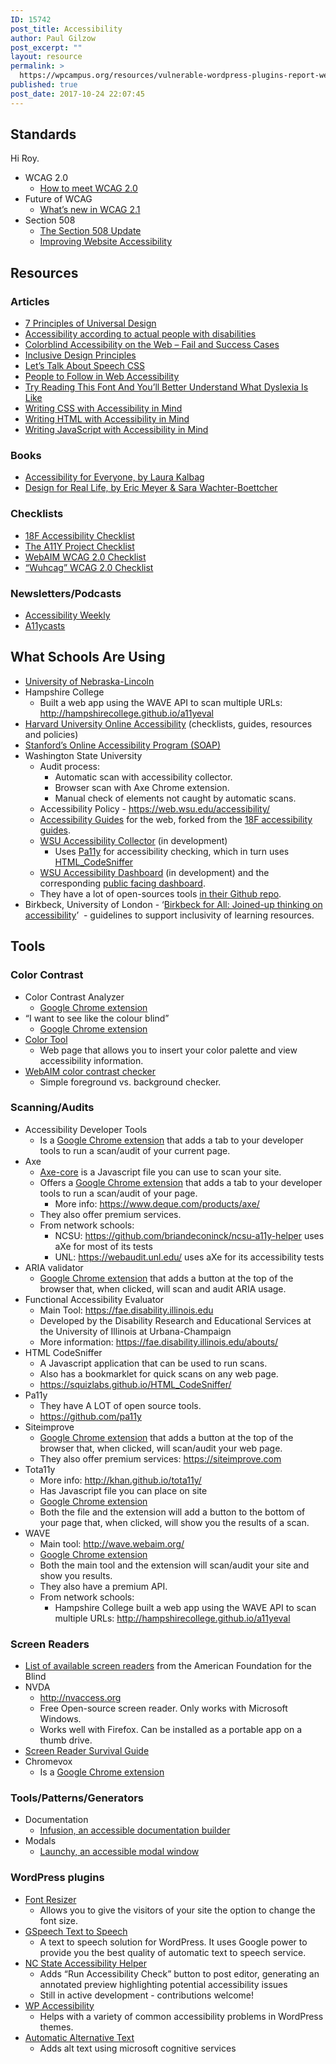 ```yaml
---
ID: 15742
post_title: Accessibility
author: Paul Gilzow
post_excerpt: ""
layout: resource
permalink: >
  https://wpcampus.org/resources/vulnerable-wordpress-plugins-report-week-september-15-2017/15740-revision-v1/
published: true
post_date: 2017-10-24 22:07:45
---
```

<h2>Standards</h2>

Hi Roy.

<ul>
 	<li>WCAG 2.0
<ul>
 	<li><a href="https://www.w3.org/WAI/WCAG20/quickref/?currentsidebar=%23col_customize&amp;levels=a%2Caaa">How to meet WCAG 2.0</a></li>
</ul>
</li>
 	<li>Future of WCAG
<ul>
 	<li><a href="http://adrianroselli.com/2017/08/whats-new-in-wcag-2-1.html">What’s new in WCAG 2.1</a></li>
</ul>
</li>
 	<li>Section 508
<ul>
 	<li><a href="https://www.section508.gov/node/493">The Section 508 Update</a></li>
 	<li><a href="https://www.section508.gov/content/build/website-accessibility-improvement">Improving Website Accessibility</a></li>
</ul>
</li>
</ul>
<h2>Resources</h2>
<h3>Articles</h3>
<ul>
 	<li><a href="http://universaldesign.ie/What-is-Universal-Design/The-7-Principles/">7 Principles of Universal Design</a></li>
 	<li><a href="https://axesslab.com/accessibility-according-to-pwd/">Accessibility according to actual people with disabilities</a></li>
 	<li><a href="https://axesslab.com/colorblind-accessibility-web-fail-success-cases/">Colorblind Accessibility on the Web – Fail and Success Cases</a></li>
 	<li><a href="http://inclusivedesignprinciples.org/">Inclusive Design Principles</a></li>
 	<li><a href="https://css-tricks.com/lets-talk-speech-css/">Let’s Talk About Speech CSS</a></li>
 	<li><a href="https://github.com/joe-watkins/top-people-to-follow-in-web-accessibility">People to Follow in Web Accessibility</a></li>
 	<li><a href="https://www.fastcodesign.com/3047080/try-reading-this-font-and-youll-better-understand-what-dyslexia-is-like">Try Reading This Font And You’ll Better Understand What Dyslexia Is Like</a></li>
 	<li><a href="https://medium.com/@matuzo/writing-css-with-accessibility-in-mind-8514a0007939">Writing CSS with Accessibility in Mind</a></li>
 	<li><a href="https://medium.com/alistapart/writing-html-with-accessibility-in-mind-a62026493412">Writing HTML with Accessibility in Mind</a></li>
 	<li><a href="https://medium.com/@matuzo/writing-javascript-with-accessibility-in-mind-a1f6a5f467b9">Writing JavaScript with Accessibility in Mind</a></li>
</ul>
<h3>Books</h3>
<ul>
 	<li><a href="https://abookapart.com/products/accessibility-for-everyone">Accessibility for Everyone, by Laura Kalbag</a></li>
 	<li><a href="https://abookapart.com/products/design-for-real-life">Design for Real Life, by Eric Meyer &amp; Sara Wachter-Boettcher</a></li>
</ul>
<h3>Checklists</h3>
<ul>
 	<li><a href="https://accessibility.18f.gov/checklist/">18F Accessibility Checklist</a></li>
 	<li><a href="http://a11yproject.com/checklist.html">The A11Y Project Checklist</a></li>
 	<li><a href="https://webaim.org/standards/wcag/checklist">WebAIM WCAG 2.0 Checklist</a></li>
 	<li><a href="https://www.wuhcag.com/wcag-checklist/">“Wuhcag” WCAG 2.0 Checklist</a></li>
</ul>
<h3>Newsletters/Podcasts</h3>
<ul>
 	<li><a href="http://a11yweekly.com/">Accessibility Weekly</a></li>
 	<li><a href="https://www.youtube.com/playlist?list=PLNYkxOF6rcICWx0C9LVWWVqvHlYJyqw7g">A11ycasts</a></li>
</ul>
<h2>What Schools Are Using</h2>
<ul>
 	<li><a href="https://webaudit.unl.edu/">University of Nebraska-Lincoln</a></li>
 	<li>Hampshire College
<ul>
 	<li>Built a web app using the WAVE API to scan multiple URLs: <a href="http://hampshirecollege.github.io/a11yeval">http://hampshirecollege.github.io/a11yeval</a></li>
</ul>
</li>
 	<li><a href="https://accessibility.huit.harvard.edu/">Harvard University Online Accessibility</a> (checklists, guides, resources and policies)</li>
 	<li><a href="https://soap.stanford.edu/">Stanford’s Online Accessibility Program (SOAP)</a></li>
 	<li>Washington State University
<ul>
 	<li>Audit process:
<ul>
 	<li>Automatic scan with accessibility collector.</li>
 	<li>Browser scan with Axe Chrome extension.</li>
 	<li>Manual check of elements not caught by automatic scans.</li>
</ul>
</li>
 	<li>Accessibility Policy - <a href="https://web.wsu.edu/accessibility/">https://web.wsu.edu/accessibility/</a></li>
 	<li><a href="https://web.wsu.edu/accessibility-guides/">Accessibility Guides</a> for the web, forked from the <a href="https://github.com/18F/accessibility/">18F accessibility guides</a>.</li>
 	<li><a href="https://github.com/washingtonstateuniversity/WSU-Accessibility-Collector">WSU Accessibility Collector</a> (in development)
<ul>
 	<li>Uses <a href="https://github.com/pa11y/pa11y">Pa11y</a> for accessibility checking, which in turn uses <a href="https://github.com/squizlabs/HTML_CodeSniffer">HTML_CodeSniffer</a></li>
</ul>
</li>
 	<li><a href="https://github.com/washingtonstateuniversity/WSU-Accessibility-Dashboard">WSU Accessibility Dashboard</a> (in development) and the corresponding <a href="https://dashboard.wsu.edu/accessibility/">public facing dashboard</a>.</li>
 	<li>They have a lot of open-sources tools <a href="https://github.com/Washingtonstateuniversity">in their Github repo</a>.</li>
</ul>
</li>
 	<li>Birkbeck, University of London - ‘<a href="http://bbk.ac.uk/birkbeck-for-all">Birkbeck for All: Joined-up thinking on accessibility</a>’  - guidelines to support inclusivity of learning resources.</li>
</ul>
<h2>Tools</h2>
<h3>Color Contrast</h3>
<ul>
 	<li>Color Contrast Analyzer
<ul>
 	<li><a href="https://chrome.google.com/webstore/detail/color-contrast-analyzer/dagdlcijhfbmgkjokkjicnnfimlebcll">Google Chrome extension</a></li>
</ul>
</li>
 	<li>“I want to see like the colour blind”
<ul>
 	<li><a href="https://chrome.google.com/webstore/detail/i-want-to-see-like-the-co/jebeedfnielkcjlcokhiobodkjjpbjia">Google Chrome extension</a></li>
</ul>
</li>
 	<li><a href="https://material.io/color/#!/?view.left=0&amp;view.right=0">Color Tool</a>
<ul>
 	<li>Web page that allows you to insert your color palette and view accessibility information.</li>
</ul>
</li>
 	<li><a href="https://webaim.org/resources/contrastchecker/">WebAIM color contrast checker</a>
<ul>
 	<li>Simple foreground vs. background checker.</li>
</ul>
</li>
</ul>
<h3>Scanning/Audits</h3>
<ul>
 	<li>Accessibility Developer Tools
<ul>
 	<li>Is a <a href="https://chrome.google.com/webstore/detail/accessibility-developer-t/fpkknkljclfencbdbgkenhalefipecmb">Google Chrome extension</a> that adds a tab to your developer tools to run a scan/audit of your current page.</li>
</ul>
</li>
 	<li>Axe
<ul>
 	<li><a href="https://github.com/dequelabs/axe-core">Axe-core</a> is a Javascript file you can use to scan your site.</li>
 	<li>Offers a <a href="https://chrome.google.com/webstore/detail/axe/lhdoppojpmngadmnindnejefpokejbdd">Google Chrome extension</a> that adds a tab to your developer tools to run a scan/audit of your page.
<ul>
 	<li>More info: <a href="https://www.deque.com/products/axe/">https://www.deque.com/products/axe/</a></li>
</ul>
</li>
 	<li>They also offer premium services.</li>
 	<li>From network schools:
<ul>
 	<li>NCSU: <a href="https://github.com/briandeconinck/ncsu-a11y-helper">https://github.com/briandeconinck/ncsu-a11y-helper</a> uses aXe for most of its tests</li>
 	<li>UNL: <a href="https://webaudit.unl.edu/">https://webaudit.unl.edu/</a> uses aXe for its accessibility tests</li>
</ul>
</li>
</ul>
</li>
 	<li>ARIA validator
<ul>
 	<li><a href="https://chrome.google.com/webstore/detail/aria-validator/oigghlanfjgnkcndchmnlnmaojahnjoc">Google Chrome extension</a> that adds a button at the top of the browser that, when clicked, will scan and audit ARIA usage.</li>
</ul>
</li>
 	<li>Functional Accessibility Evaluator
<ul>
 	<li>Main Tool: <a href="https://fae.disability.illinois.edu">https://fae.disability.illinois.edu</a></li>
 	<li>Developed by the Disability Research and Educational Services at the University of Illinois at Urbana-Champaign</li>
 	<li>More information: <a href="https://fae.disability.illinois.edu/abouts/">https://fae.disability.illinois.edu/abouts/</a></li>
</ul>
</li>
 	<li>HTML CodeSniffer
<ul>
 	<li>A Javascript application that can be used to run scans.</li>
 	<li>Also has a bookmarklet for quick scans on any web page.</li>
 	<li><a href="https://squizlabs.github.io/HTML_CodeSniffer/">https://squizlabs.github.io/HTML_CodeSniffer/</a></li>
</ul>
</li>
 	<li>Pa11y
<ul>
 	<li>They have A LOT of open source tools.</li>
 	<li><a href="https://github.com/pa11y">https://github.com/pa11y</a></li>
</ul>
</li>
 	<li>Siteimprove
<ul>
 	<li><a href="https://chrome.google.com/webstore/detail/siteimprove-accessibility/efcfolpjihicnikpmhnmphjhhpiclljc">Google Chrome extension</a> that adds a button at the top of the browser that, when clicked, will scan/audit your web page.</li>
 	<li>They also offer premium services: <a href="https://siteimprove.com/">https://siteimprove.com</a></li>
</ul>
</li>
 	<li>Tota11y
<ul>
 	<li>More info: <a href="http://khan.github.io/tota11y/">http://khan.github.io/tota11y/</a></li>
 	<li>Has Javascript file you can place on site</li>
 	<li><a href="https://chrome.google.com/webstore/detail/tota11y-plugin-from-khan/oedofneiplgibimfkccchnimiadcmhpe">Google Chrome extension</a></li>
 	<li>Both the file and the extension will add a button to the bottom of your page that, when clicked, will show you the results of a scan.</li>
</ul>
</li>
 	<li>WAVE
<ul>
 	<li>Main tool: <a href="http://wave.webaim.org/">http://wave.webaim.org/</a></li>
 	<li><a href="https://chrome.google.com/webstore/detail/wave-evaluation-tool/jbbplnpkjmmeebjpijfedlgcdilocofh">Google Chrome extension</a></li>
 	<li>Both the main tool and the extension will scan/audit your site and show you results.</li>
 	<li>They also have a premium API.</li>
 	<li>From network schools:
<ul>
 	<li>Hampshire College built a web app using the WAVE API to scan multiple URLs: <a href="http://hampshirecollege.github.io/a11yeval">http://hampshirecollege.github.io/a11yeval</a></li>
</ul>
</li>
</ul>
</li>
</ul>
<h3>Screen Readers</h3>
<ul>
 	<li><a href="http://www.afb.org/prodBrowseCatResults.aspx?CatID=49">List of available screen readers</a> from the American Foundation for the Blind</li>
 	<li>NVDA
<ul>
 	<li><a href="http://nvaccess.org">http://nvaccess.org</a></li>
 	<li>Free Open-source screen reader. Only works with Microsoft Windows.</li>
 	<li>Works well with Firefox. Can be installed as a portable app on a thumb drive.</li>
</ul>
</li>
 	<li><a href="https://dequeuniversity.com/screenreaders/survival-guide">Screen Reader Survival Guide</a></li>
 	<li>Chromevox
<ul>
 	<li>Is a <a href="https://chrome.google.com/webstore/detail/chromevox/kgejglhpjiefppelpmljglcjbhoiplfn?hl=en">Google Chrome extension</a></li>
</ul>
</li>
</ul>
<h3>Tools/Patterns/Generators</h3>
<ul>
 	<li>Documentation
<ul>
 	<li><a href="https://developer.paciellogroup.com/blog/2017/09/infusion-an-inclusive-documentation-builder/">Infusion, an accessible documentation builder</a></li>
</ul>
</li>
 	<li>Modals
<ul>
 	<li><a href="https://launchy.io/">Launchy, an accessible modal window</a></li>
</ul>
</li>
</ul>
<h3>WordPress plugins</h3>
<ul>
 	<li><a href="https://wordpress.org/plugins/font-resizer/">Font Resizer</a>
<ul>
 	<li>Allows you to give the visitors of your site the option to change the font size.</li>
</ul>
</li>
 	<li><a href="https://wordpress.org/plugins/gspeech/">GSpeech Text to Speech</a>
<ul>
 	<li>A text to speech solution for WordPress. It uses Google power to provide you the best quality of automatic text to speech service.</li>
</ul>
</li>
 	<li><a href="https://github.com/briandeconinck/ncsu-a11y-helper">NC State Accessibility Helper</a>
<ul>
 	<li>Adds “Run Accessibility Check” button to post editor, generating an annotated preview highlighting potential accessibility issues</li>
 	<li>Still in active development - contributions welcome!</li>
</ul>
</li>
 	<li><a href="https://wordpress.org/plugins/wp-accessibility/">WP Accessibility</a>
<ul>
 	<li>Helps with a variety of common accessibility problems in WordPress themes.</li>
</ul>
</li>
 	<li><a href="https://wordpress.org/plugins/automatic-alternative-text/">Automatic Alternative Text</a>
<ul>
 	<li>Adds alt text using microsoft cognitive services</li>
</ul>
</li>
</ul>